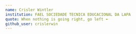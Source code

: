 ```yaml
---
name: Crisler Wintler
institution: FAEL SOCIEDADE TECNICA EDUCACIONAL DA LAPA 
quote: When nothing is going right, go left ⬅️
github_user: crislerwin
---
```

